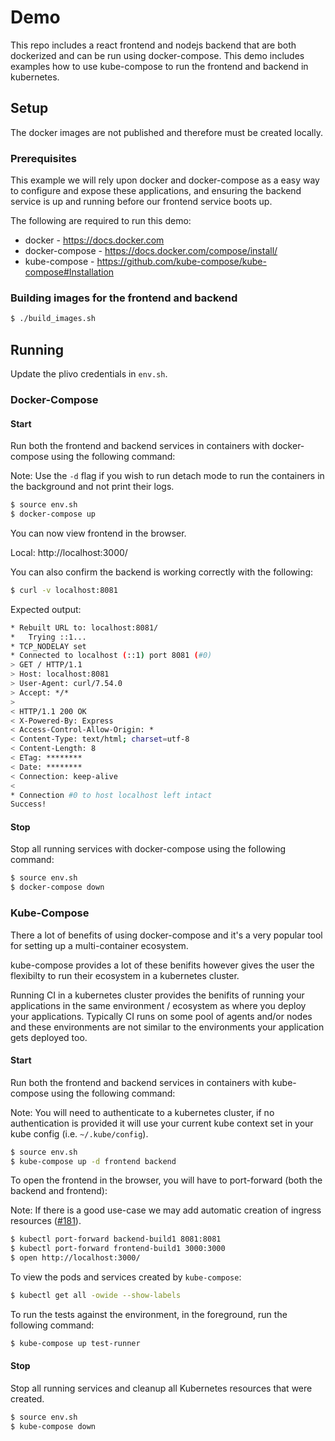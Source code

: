 # Demo

This repo includes a react frontend and nodejs backend that are both dockerized and can be run using docker-compose. This demo includes examples how to use kube-compose to run the frontend and backend in kubernetes.

## Setup

The docker images are not published and therefore must be created locally.

### Prerequisites

This example we will rely upon docker and docker-compose as a easy way to configure and expose these applications, and ensuring the backend service is up and running before our frontend service boots up.

The following are required to run this demo:

- docker - https://docs.docker.com
- docker-compose - https://docs.docker.com/compose/install/
- kube-compose - https://github.com/kube-compose/kube-compose#Installation

### Building images for the frontend and backend
```bash
$ ./build_images.sh
```

## Running

Update the plivo credentials in `env.sh`.

### Docker-Compose

#### Start

Run both the frontend and backend services in containers with docker-compose using the following command:

Note: Use the `-d` flag if you wish to run detach mode to run the containers in the background and not print their logs. 

```bash
$ source env.sh
$ docker-compose up
```

You can now view frontend in the browser.

Local: http://localhost:3000/

You can also confirm the backend is working correctly with the following:

```bash
$ curl -v localhost:8081
```

Expected output:

```bash
* Rebuilt URL to: localhost:8081/
*   Trying ::1...
* TCP_NODELAY set
* Connected to localhost (::1) port 8081 (#0)
> GET / HTTP/1.1
> Host: localhost:8081
> User-Agent: curl/7.54.0
> Accept: */*
>
< HTTP/1.1 200 OK
< X-Powered-By: Express
< Access-Control-Allow-Origin: *
< Content-Type: text/html; charset=utf-8
< Content-Length: 8
< ETag: ********
< Date: ********
< Connection: keep-alive
<
* Connection #0 to host localhost left intact
Success!
```

#### Stop

Stop all running services with docker-compose using the following command:

```bash
$ source env.sh
$ docker-compose down
```


### Kube-Compose

There a lot of benefits of using docker-compose and it's a very popular tool for setting up a multi-container ecosystem.

kube-compose provides a lot of these benifits however gives the user the flexibilty to run their ecosystem in a kubernetes cluster.

Running CI in a kubernetes cluster provides the benifits of running your applications in the same environment / ecosystem as where you deploy your applications. Typically CI runs on some pool of agents and/or nodes and these environments are not similar to the environments your application gets deployed too.

#### Start

Run both the frontend and backend services in containers with kube-compose using the following command:

Note: You will need to authenticate to a kubernetes cluster, if no authentication is provided it will use your current kube context set in your kube config (i.e. `~/.kube/config`).

```bash
$ source env.sh
$ kube-compose up -d frontend backend
```

To open the frontend in the browser, you will have to port-forward (both the backend and frontend):

Note: If there is a good use-case we may add automatic creation of ingress resources ([#181](https://github.com/kube-compose/kube-compose/issues/181)).

```bash
$ kubectl port-forward backend-build1 8081:8081
$ kubectl port-forward frontend-build1 3000:3000
$ open http://localhost:3000/
```

To view the pods and services created by `kube-compose`:
```bash
$ kubectl get all -owide --show-labels
```

To run the tests against the environment, in the foreground, run the following command:
```bash
$ kube-compose up test-runner
```


#### Stop

Stop all running services and cleanup all Kubernetes resources that were created.

```bash
$ source env.sh
$ kube-compose down
```
